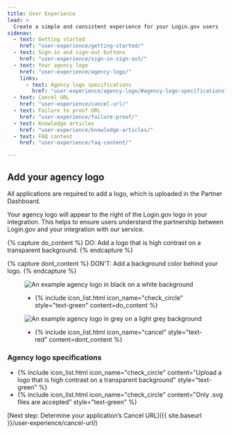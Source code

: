 ```yaml
---
title: User Experience
lead: >
  Create a simple and consistent experience for your Login.gov users
sidenav:
  - text: Getting started
    href: "user-experience/getting-started/"
  - text: Sign-in and sign-out buttons
    href: "user-experience/sign-in-sign-out/"
  - text: Your agency logo
    href: "user-experience/agency-logo/"
    links:
      - text: Agency logo specifications
        href: "user-experience/agency-logo/#agency-logo-specifications"
  - text: Cancel URL
    href: "user-experience/cancel-url/"
  - text: Failure to proof URL
    href: "user-experience/failure-proof/"
  - text: Knowledge articles
    href: "user-experience/knowledge-articles/"
  - text: FAQ content
    href: "user-experience/faq-content/"

---
```


## Add your agency logo

All applications are required to add a logo, which is uploaded in the Partner Dashboard.

Your agency logo will appear to the right of the Login.gov logo in your integration. This helps to ensure users understand the partnership between Login.gov and your integration with our service.

{% capture do_content %}
<span markdown="1">
  <span class="image-example__do-dont">DO: </span> Add a logo that is high contrast on a transparent background.
</span>
{% endcapture %}

{% capture dont_content %}
<span markdown="1">
  <span class="image-example__do-dont">DON'T: </span>Add a background color behind your logo.
</span>
{% endcapture %}

<div class="grid-row grid-gap">
  <div class="usa-image-example--correct">
    <figure class="usa-image-example__figure">
      <img class="usa-image-example__image" alt="An example agency logo in black on a white background" src="{{ site.baseurl }}/assets/img/do_logo.svg" />
      <figcaption class="usa-image-example__figcaption">
        <ul class="usa-icon-list usa-icon-list--size-xs">
          <li class="usa-icon-list__item">
            {% include icon_list.html icon_name="check_circle" style="text-green" content=do_content %}
          </li>
        </ul>
      </figcaption>
    </figure>
  </div>
  <div class="usa-image-example usa-image-example--incorrect">
    <figure class="usa-image-example__figure">
      <img class="usa-image-example__image usa-image-example__image--bordered" src="{{ site.baseurl }}/assets/img/dont_logo.svg" alt="An example agency logo in grey on a light grey background" />
      <figcaption class="usa-image-example__figcaption">
        <ul class="usa-icon-list usa-icon-list--size-xs">
          <li class="usa-icon-list__item">
            {% include icon_list.html icon_name="cancel" style="text-red" content=dont_content %}
          </li>
        </ul>
      </figcaption>
    </figure>
  </div>
</div>

### Agency logo specifications

<ul class="usa-icon-list padding-top-2 padding-bottom-2">
  <li class="usa-icon-list__item">
    {% include icon_list.html icon_name="check_circle" content="Upload a logo that is high contrast on a transparent background" style="text-green" %}
  </li>
  <li class="usa-icon-list__item">
    {% include icon_list.html icon_name="check_circle" content="Only .svg files are accepted" style="text-green" %}
  </li>
</ul>

[Next step: Determine your application’s Cancel URL]({{ site.baseurl }}/user-experience/cancel-url/)

